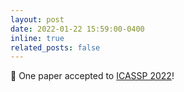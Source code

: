 ```yaml
---
layout: post
date: 2022-01-22 15:59:00-0400
inline: true
related_posts: false
---
```


:blue_book: One paper accepted to [ICASSP 2022](https://2022.ieeeicassp.org/)!
